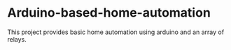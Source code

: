 # Arduino-based-home-automation
This project provides basic home automation using arduino and an array of relays.
